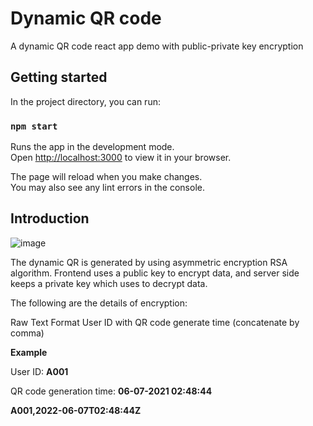 # Dynamic QR code

A dynamic QR code react app demo with public-private key encryption

## Getting started

In the project directory, you can run:

### `npm start`

Runs the app in the development mode.\
Open [http://localhost:3000](http://localhost:3000) to view it in your browser.

The page will reload when you make changes.\
You may also see any lint errors in the console.

## Introduction

![image](https://user-images.githubusercontent.com/19681625/172285589-3942b915-31df-4e51-94b4-3c5415f3fa47.png)

The dynamic QR is generated by using asymmetric encryption RSA algorithm. Frontend uses a public key to encrypt data, and server side keeps a private key which uses to decrypt data.

The following are the details of encryption:

Raw Text Format
User ID with QR code generate time (concatenate by comma)

**Example**

User ID: **A001**

QR code generation time: **06-07-2021 02:48:44**

**A001,2022-06-07T02:48:44Z**


